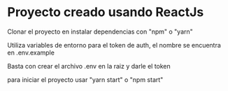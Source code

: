 # Proyecto creado usando ReactJs

Clonar el proyecto en instalar dependencias con "npm" o "yarn"

Utiliza variables de entorno para el token de auth, el nombre se encuentra en .env.example

Basta con crear el archivo .env en la raiz y darle el token

para iniciar el proyecto usar "yarn start" o "npm start"
